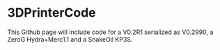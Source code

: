 # 3DPrinterCode
This Github page will include code for a V0.2R1 serialized as V0.2990, a ZeroG Hydra+Merc1.1 and a SnakeOil KP3S. 
